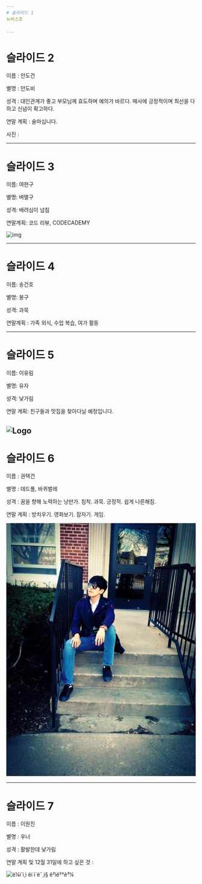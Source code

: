 ```yaml
---
# 슬라이드 1
뉴비스조 

---
```

# 슬라이드 2
이름 : 안도건

별명 : 안도비

성격 : 대인관계가 좋고 부모님께 효도하며 예의가 바르다. 매사에 긍정적이며 최선을 다하고 신념이 확고하다.

연말 계획 : 술마십니다.

사진 : 

---
# 슬라이드 3
이름: 여현구

별명: 벼멸구

성격: 배려심이 넘침

연말계획: 코드 리뷰, CODECADEMY

![img](https://fimg4.pann.com/new/download.jsp?FileID=46944710)





---
# 슬라이드 4
이름: 송건호 

별명: 봉구

성격: 과묵

연말계획 : 가족 외식, 수업 복습, 여가 활동

---
# 슬라이드 5

이름: 이유림 

별명: 유자

성격: 낯가림

연말 계획: 친구들과 맛집을 찾아다닐 예정입니다.



![Logo](https://t1.daumcdn.net/cfile/tistory/2334943F52772A281D)
---

# 슬라이드 6

이름 : 권택건

별명 : 데드풀, 바퀴벌레

성격 : 꿈을 향해 노력하는 낭만가. 침착. 과묵. 긍정적. 쉽게 나른해짐.

연말 계획 : 방치우기. 영화보기. 잠자기. 게임.

![Logo](https://github.com/podojuice/public/blob/master/1545178773742.jpg)

---
# 슬라이드 7
이름 : 이원진

별명 : 우너

성격 : 활발한데 낯가림

연말 계획 및 12월 31일에 하고 싶은 것 : 



![ë¼ì´ì¸ì ëí ì´ë¯¸ì§ ê²ìê²°ê³¼](https://t1.daumcdn.net/cfile/tistory/2761AA4558A05CBE2A)



